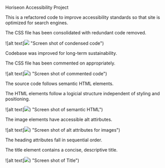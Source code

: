 Horiseon Accessibility Project

This is a refactored code to improve accessibility standards so that site is optimized for search engines.

The CSS file has been consolidated with redundant code removed.

![alt text]![](Screenshot%20Condensed%20Code.png) "Screen shot of condensed code")

Codebase was improved for long-term sustainability.

The CSS file has been commented on appropriately.

![alt text]![](Screenshot%20Commented%20Code.png)) "Screen shot of commented code")

The source code follows semantic HTML elements.

The HTML elements follow a logicial structure independent of styling and positioning.

![alt text]![](Screenshot%20Semantic%20HTML.png)) "Screen shot of semantic HTML")

The image elements have accessible alt attirbutes.

![alt text]![](Screenshot%20Alt%20Attributes.png)) "Screen shot of alt attributes for images")

The heading attributes fall in sequential order.

The title element contains a concise, descriptive title.

![alt text]![](Screenshot%20Title.png)) "Screen shot of Title")


